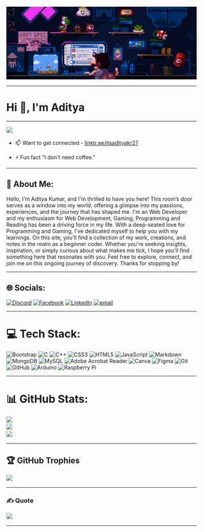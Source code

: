 ![Mario Coding GIF](resources/gif.gif)

---

# Hi 👋, I'm Aditya
---
![](https://komarev.com/ghpvc/?username=itsadityakr&label=Profile%20views&color=0e75b6&style=flat)

- 📫 Want to get connected - [linktr.ee/itsadityakr27](https://linktr.ee/itsadityakr27)

- ⚡ Fun fact "I don't need coffee."
---

## 💫 About Me:
Hello, I'm Aditya Kumar, and I'm thrilled to have you here! This room’s door serves as a window into my world, offering a glimpse into my passions, experiences, and the journey that has shaped me. I'm an Web Developer and my enthusiasm for Web Development, Gaming, Programming and Reading has been a driving force in my life. With a deep-seated love for Programming and Gaming, I've dedicated myself to help you with my learnings. On this site, you'll find a collection of my work, creations, and notes in the realm as a beginner coder. Whether you're seeking insights, inspiration, or simply curious about what makes me tick, I hope you'll find something here that resonates with you. Feel free to explore, connect, and join me on this ongoing journey of discovery. Thanks for stopping by!

---

## 🌐 Socials:
[![Discord](https://img.shields.io/badge/Discord-%237289DA.svg?logo=discord&logoColor=white)](https://discord.gg/https://discord.com/invite/uJ9arPB6xH) [![Facebook](https://img.shields.io/badge/Facebook-%231877F2.svg?logo=Facebook&logoColor=white)](https://facebook.com/https://www.facebook.com/therealadityakr) [![LinkedIn](https://img.shields.io/badge/LinkedIn-%230077B5.svg?logo=linkedin&logoColor=white)](https://linkedin.com/in/https://www.linkedin.com/authwall?trk=gf&trkInfo=AQGtFDnt9jGN4gAAAZTE9ynAWAsLaSrZU9NYNYsaL6fmZ8UzbGCxFI9XS4ayRfwq5HNl1jax2wxUWV8zts-av3APSQ0kkp3WX-y8e0jZsBReThx0EZNGO-dzsRSUSVYA3Nyt240=&original_referer=https://linktr.ee/&sessionRedirect=https%3A%2F%2Fwww.linkedin.com%2Fin%2Fitsadityakr%2F) [![email](https://img.shields.io/badge/Email-D14836?logo=gmail&logoColor=white)](mailto:itsadityakr27.services@gmail.com) 

---

# 💻 Tech Stack:
![Bootstrap](https://img.shields.io/badge/bootstrap-%238511FA.svg?style=for-the-badge&logo=bootstrap&logoColor=white) ![C](https://img.shields.io/badge/c-%2300599C.svg?style=for-the-badge&logo=c&logoColor=white) ![C++](https://img.shields.io/badge/c++-%2300599C.svg?style=for-the-badge&logo=c%2B%2B&logoColor=white) ![CSS3](https://img.shields.io/badge/css3-%231572B6.svg?style=for-the-badge&logo=css3&logoColor=white) ![HTML5](https://img.shields.io/badge/html5-%23E34F26.svg?style=for-the-badge&logo=html5&logoColor=white) ![JavaScript](https://img.shields.io/badge/javascript-%23323330.svg?style=for-the-badge&logo=javascript&logoColor=%23F7DF1E) ![Markdown](https://img.shields.io/badge/markdown-%23000000.svg?style=for-the-badge&logo=markdown&logoColor=white) ![MongoDB](https://img.shields.io/badge/MongoDB-%234ea94b.svg?style=for-the-badge&logo=mongodb&logoColor=white) ![MySQL](https://img.shields.io/badge/mysql-4479A1.svg?style=for-the-badge&logo=mysql&logoColor=white) ![Adobe Acrobat Reader](https://img.shields.io/badge/Adobe%20Acrobat%20Reader-EC1C24.svg?style=for-the-badge&logo=Adobe%20Acrobat%20Reader&logoColor=white) ![Canva](https://img.shields.io/badge/Canva-%2300C4CC.svg?style=for-the-badge&logo=Canva&logoColor=white) ![Figma](https://img.shields.io/badge/figma-%23F24E1E.svg?style=for-the-badge&logo=figma&logoColor=white) ![Git](https://img.shields.io/badge/git-%23F05033.svg?style=for-the-badge&logo=git&logoColor=white) ![GitHub](https://img.shields.io/badge/github-%23121011.svg?style=for-the-badge&logo=github&logoColor=white) ![Arduino](https://img.shields.io/badge/-Arduino-00979D?style=for-the-badge&logo=Arduino&logoColor=white) ![Raspberry Pi](https://img.shields.io/badge/-Raspberry_Pi-C51A4A?style=for-the-badge&logo=Raspberry-Pi)

---

# 📊 GitHub Stats:
![](https://github-readme-stats.vercel.app/api?username=itsadityakr&theme=github_dark&hide_border=false&include_all_commits=true&count_private=false)<br/>
![](https://github-readme-streak-stats.herokuapp.com/?user=itsadityakr&theme=github_dark&hide_border=false)<br/>
![](https://github-readme-stats.vercel.app/api/top-langs/?username=itsadityakr&theme=github_dark&hide_border=false&include_all_commits=true&count_private=false&layout=compact)

---
## 🏆 GitHub Trophies
![](https://github-profile-trophy.vercel.app/?username=itsadityakr&theme=radical&no-frame=false&no-bg=false&margin-w=4)

---
### ✍️ Quote
![](https://quotes-github-readme.vercel.app/api?type=horizontal&theme=gruvbox)

---